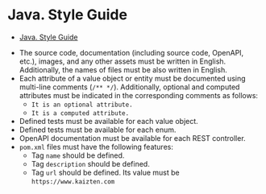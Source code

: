 # Java. Style Guide

- [Java. Style Guide](#java-style-guide)

* The source code, documentation (including source code, OpenAPI, etc.), images, and any other assets must be written in English. Additionally, the names of files must be also written in English.
* Each attribute of a value object or entity must be documented using multi-line comments (`/** */`). Additionally, optional and computed attributes must be indicated in the corresponding comments as follows:
  * `It is an optional attribute.`
  * `It is a computed attribute.`
* Defined tests must be available for each value object.
* Defined tests must be available for each enum.
* OpenAPI documentation must be available for each REST controller.
* `pom.xml` files must have the following features:
  * Tag `name` should be defined.
  * Tag `description` should be defined.
  * Tag `url` should be defined. Its value must be `https://www.kaizten.com`